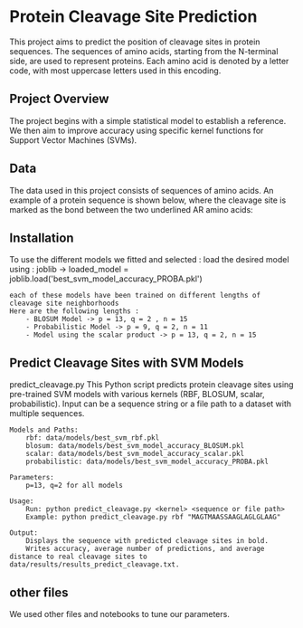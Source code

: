# Protein Cleavage Site Prediction

This project aims to predict the position of cleavage sites in protein sequences. The sequences of amino acids, starting from the N-terminal side, are used to represent proteins. Each amino acid is denoted by a letter code, with most uppercase letters used in this encoding. 

## Project Overview

The project begins with a simple statistical model to establish a reference. We then aim to improve accuracy using specific kernel functions for Support Vector Machines (SVMs).

## Data

The data used in this project consists of sequences of amino acids. An example of a protein sequence is shown below, where the cleavage site is marked as the bond between the two underlined AR amino acids:

## Installation


To use the different models we fitted and selected :
    load the desired model using : joblib -> loaded_model = joblib.load('best_svm_model_accuracy_PROBA.pkl')

    each of these models have been trained on different lengths of cleavage site neighborhoods
    Here are the following lengths :
        - BLOSUM Model -> p = 13, q = 2 , n = 15
        - Probabilistic Model -> p = 9, q = 2, n = 11
        - Model using the scalar product -> p = 13, q = 2, n = 15

## Predict Cleavage Sites with SVM Models
predict_cleavage.py
This Python script predicts protein cleavage sites using pre-trained SVM models with various kernels (RBF, BLOSUM, scalar, probabilistic). Input can be a sequence string or a file path to a dataset with multiple sequences.

    Models and Paths:
        rbf: data/models/best_svm_rbf.pkl
        blosum: data/models/best_svm_model_accuracy_BLOSUM.pkl
        scalar: data/models/best_svm_model_accuracy_scalar.pkl
        probabilistic: data/models/best_svm_model_accuracy_PROBA.pkl

    Parameters:
        p=13, q=2 for all models

    Usage:
        Run: python predict_cleavage.py <kernel> <sequence or file path>
        Example: python predict_cleavage.py rbf "MAGTMAASSAAGLAGLGLAAG"

    Output:
        Displays the sequence with predicted cleavage sites in bold.
        Writes accuracy, average number of predictions, and average distance to real cleavage sites to data/results/results_predict_cleavage.txt.


## other files
We used other files and notebooks to tune our parameters.


